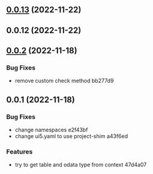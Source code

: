 ## [0.0.13](/compare/v0.0.12...v0.0.13) (2022-11-22)



## 0.0.12 (2022-11-22)



## [0.0.2](/compare/v0.0.1...v0.0.2) (2022-11-18)


### Bug Fixes

* remove custom check method bb277d9



## 0.0.1 (2022-11-18)


### Bug Fixes

* change namespaces e2f43bf
* change ui5.yaml to use project-shim a43f6ed


### Features

* try to get table and odata type from context 47d4a07



